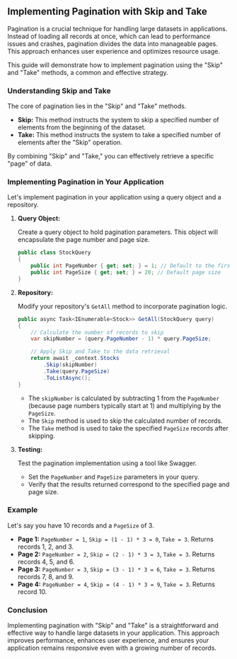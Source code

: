 ## Implementing Pagination with Skip and Take

Pagination is a crucial technique for handling large datasets in applications. Instead of loading all records at once, which can lead to performance issues and crashes, pagination divides the data into manageable pages. This approach enhances user experience and optimizes resource usage.

This guide will demonstrate how to implement pagination using the "Skip" and "Take" methods, a common and effective strategy.

### Understanding Skip and Take

The core of pagination lies in the "Skip" and "Take" methods.

*   **Skip:** This method instructs the system to skip a specified number of elements from the beginning of the dataset.
*   **Take:** This method instructs the system to take a specified number of elements after the "Skip" operation.

By combining "Skip" and "Take," you can effectively retrieve a specific "page" of data.

### Implementing Pagination in Your Application

Let's implement pagination in your application using a query object and a repository.

1.  **Query Object:**

    Create a query object to hold pagination parameters. This object will encapsulate the page number and page size.

    ```csharp
    public class StockQuery
    {
        public int PageNumber { get; set; } = 1; // Default to the first page
        public int PageSize { get; set; } = 20; // Default page size
    }
    ```

2.  **Repository:**

    Modify your repository's `GetAll` method to incorporate pagination logic.

    ```csharp
    public async Task<IEnumerable<Stock>> GetAll(StockQuery query)
    {
        // Calculate the number of records to skip
        var skipNumber = (query.PageNumber - 1) * query.PageSize;

        // Apply Skip and Take to the data retrieval
        return await _context.Stocks
            .Skip(skipNumber)
            .Take(query.PageSize)
            .ToListAsync();
    }
    ```

    *   The `skipNumber` is calculated by subtracting 1 from the `PageNumber` (because page numbers typically start at 1) and multiplying by the `PageSize`.
    *   The `Skip` method is used to skip the calculated number of records.
    *   The `Take` method is used to take the specified `PageSize` records after skipping.

3.  **Testing:**

    Test the pagination implementation using a tool like Swagger.

    *   Set the `PageNumber` and `PageSize` parameters in your query.
    *   Verify that the results returned correspond to the specified page and page size.

### Example

Let's say you have 10 records and a `PageSize` of 3.

*   **Page 1:** `PageNumber = 1`, `Skip = (1 - 1) * 3 = 0`, `Take = 3`. Returns records 1, 2, and 3.
*   **Page 2:** `PageNumber = 2`, `Skip = (2 - 1) * 3 = 3`, `Take = 3`. Returns records 4, 5, and 6.
*   **Page 3:** `PageNumber = 3`, `Skip = (3 - 1) * 3 = 6`, `Take = 3`. Returns records 7, 8, and 9.
*   **Page 4:** `PageNumber = 4`, `Skip = (4 - 1) * 3 = 9`, `Take = 3`. Returns record 10.

### Conclusion

Implementing pagination with "Skip" and "Take" is a straightforward and effective way to handle large datasets in your application. This approach improves performance, enhances user experience, and ensures your application remains responsive even with a growing number of records.